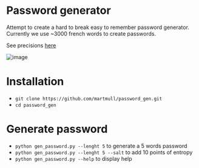 # Password generator
Attempt to create a hard to break easy to remember password generator.
Currently we use ~3000 french words to create passwords.

See precisions [here](https://diceware.dmuth.org/)

![image](https://user-images.githubusercontent.com/29927851/166083159-792a4c3b-2646-468d-9833-d028febc3ddc.png)

# Installation
- `git clone https://github.com/martmull/password_gen.git`
- `cd password_gen`

# Generate password
- `python gen_password.py --lenght 5` to generate a 5 words password
- `python gen_password.py --lenght 5 --salt` to add 10 points of entropy
- `python gen_password.py --help` to display help

